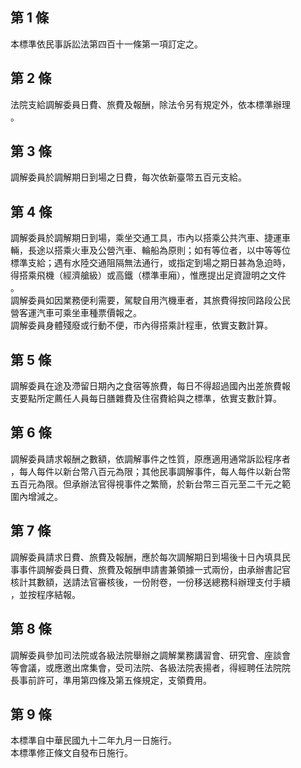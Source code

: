 第 1 條
-------
本標準依民事訴訟法第四百十一條第一項訂定之。

第 2 條
-------
法院支給調解委員日費、旅費及報酬，除法令另有規定外，依本標準辦理  
。

第 3 條
-------
調解委員於調解期日到場之日費，每次依新臺幣五百元支給。

第 4 條
-------
調解委員於調解期日到場，乘坐交通工具，市內以搭乘公共汽車、捷運車  
輛，長途以搭乘火車及公營汽車、輪船為原則；如有等位者，以中等等位  
標準支給；遇有水陸交通阻隔無法通行，或指定到場之期日甚為急迫時，  
得搭乘飛機（經濟艙級）或高鐵（標準車廂），惟應提出足資證明之文件  
。  
調解委員如因業務便利需要，駕駛自用汽機車者，其旅費得按同路段公民  
營客運汽車可乘坐車種票價報之。  
調解委員身體殘廢或行動不便，市內得搭乘計程車，依實支數計算。

第 5 條
-------
調解委員在途及滯留日期內之食宿等旅費，每日不得超過國內出差旅費報  
支要點所定薦任人員每日膳雜費及住宿費給與之標準，依實支數計算。

第 6 條
-------
調解委員請求報酬之數額，依調解事件之性質，原應適用通常訴訟程序者  
，每人每件以新台幣八百元為限；其他民事調解事件，每人每件以新台幣  
五百元為限。但承辦法官得視事件之繁簡，於新台幣三百元至二千元之範  
圍內增減之。

第 7 條
-------
調解委員請求日費、旅費及報酬，應於每次調解期日到場後十日內填具民  
事事件調解委員日費、旅費及報酬申請書兼領據一式兩份，由承辦書記官  
核計其數額，送請法官審核後，一份附卷，一份移送總務科辦理支付手續  
，並按程序結報。

第 8 條
-------
調解委員參加司法院或各級法院舉辦之調解業務講習會、研究會、座談會  
等會議，或應邀出席集會，受司法院、各級法院表揚者，得經聘任法院院  
長事前許可，準用第四條及第五條規定，支領費用。

第 9 條
-------
本標準自中華民國九十二年九月一日施行。  
本標準修正條文自發布日施行。

